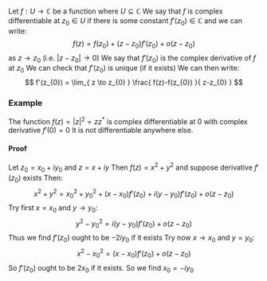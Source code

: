 Let $f:U\to \mathbb{C}$ be a function where $U\subseteq \mathbb{C}$
We say that $f$ is complex differentiable at $z_{0}\in U$ 
if there is some constant $f'(z_{0})\in \mathbb{C}$ and we can write:
$$
f(z)=f(z_{0}) + (z-z_{0})f'(z_{0}) + o( z-z_{0} )
$$
as $z\to z_{0}$ (i.e. $\lvert z-z_{0} \rvert \to 0$)
We say that $f'(z_{0})$ is the complex derivative of $f$ at $z_{0}$
We can check that $f'(z_{0})$ is unique (if it exists)
We can then write:
$$
f'(z_{0}) = \lim_{ z \to z_{0} } \frac{ f(z)-f(z_{0}) }{ z-z_{0} }
$$
### Example
The function $f(z)=\lvert z \rvert ^{2}=zz^{*}$ is complex differentiable at $0$ 
with complex derivative $f'(0)=0$
It is not differentiable anywhere else.
#### Proof
Let $z_{0}=x_{0}+iy_{0}$ and $z=x+iy$
Then $f(z)=x^{2}+y^{2}$ and suppose derivative $f'(z_{0})$ exists
Then:
$$
x^{2}+y^{2}=x_{0}^{2}+y_{0}^{2} + (x-x_{0})f'(z_{0}) + i(y-y_{0})f'(z_{0}) + o(z-z_{0})
$$
Try first $x=x_{0}$ and $y\to y_{0}$:
$$
y^{2}-y_{0}^{2}=i(y-y_{0})f'(z_{0}) + o(z-z_{0})
$$
Thus we find $f'(z_{0})$ ought to be $-2iy_{0}$ if it exists
Try now $x \to x_{0}$ and $y=y_{0}$:
$$
x^{2}-x_{0}^{2}=(x-x_{0})f'(z_{0}) + o(z-z_{0})
$$
So $f'(z_{0})$ ought to be $2x_{0}$ if it exists.
So we find $x_{0}=-iy_{0}$



